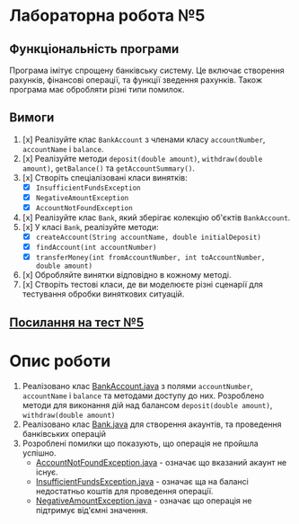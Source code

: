 # Лабораторна робота №5

## Функціональність програми

Програма імітує спрощену банківську систему. 
Це включає створення рахунків, фінансові операції, та функції зведення рахунків.
Також програма має обробляти різні типи помилок.

## Вимоги

1. [x] Реалізуйте клас `BankAccount` з членами класу `accountNumber`, `accountName` і `balance`. 
2. [x] Реалізуйте методи `deposit(double amount)`, `withdraw(double amount)`, `getBalance()` та `getAccountSummary()`. 
3. [x] Створіть спеціалізовані класи винятків:
    - [x] `InsufficientFundsException` 
    - [x] `NegativeAmountException` 
    - [x] `AccountNotFoundException`
4. [x] Реалізуйте клас `Bank`, який зберігає колекцію об'єктів `BankAccount`. 
5. [x] У класі `Bank`, реалізуйте методи:
    - [x] `createAccount(String accountName, double initialDeposit)`
    - [x] `findAccount(int accountNumber)`
    - [x] `transferMoney(int fromAccountNumber, int toAccountNumber, double amount)`
6. [x] Обробляйте винятки відповідно в кожному методі. 
7. [x] Створіть тестові класи, де ви моделюєте різні сценарії для тестування обробки виняткових ситуацій.

## [Посилання на тест №5](https://github.com/v1iper111/JavaCourseLabs/tree/main/src/test/java/com/sikalo/university/lab5)


# Опис роботи

1. Реалізовано клас [BankAccount.java](BankAccount.java) з полями `accountNumber`, `accountName` і `balance` та методами доступу до них. 
   Розроблено методи для виконання дій над балансом `deposit(double amount)`, `withdraw(double amount)`
2. Реалізовано клас [Bank.java](Bank.java) для створення акаунтів, та проведення банківських операцій
3. Розроблені помилки що показують, що операція не пройшла успішно.
   - [AccountNotFoundException.java](exceptions/AccountNotFoundException.java) - означає що вказаний акаунт не існує.
   - [InsufficientFundsException.java](exceptions/InsufficientFundsException.java) - означає ща на балансі недостатньо коштів для проведення операції.
   - [NegativeAmountException.java](exceptions/NegativeAmountException.java) - означає що операція не підтримує від'ємні значення.
